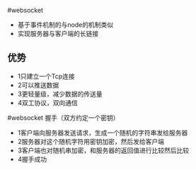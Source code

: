 #websocket
* 基于事件机制的与node的机制类似
* 实现服务器与客户端的长链接

## 优势
* 1只建立一个Tcp连接
* 2可以推送数据
* 3更轻量级，减少数据的传送量
* 4双工协议，双向通信

#websocket 握手（双方约定一个密钥）
* 1客户端向服务器发送请求，生成一个随机的字符串发给服务器
* 2服务器对这个随机字符用密钥加密，然后发给客户端
* 3客户端也对随机串加密，和服务器的返回值进行比较然后比较
* 4握手成功